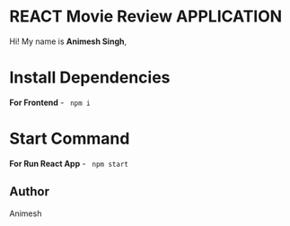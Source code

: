 # REACT Movie Review APPLICATION

Hi! My name is **Animesh Singh**, 


# Install Dependencies

**For Frontend** -  ` npm i`

# Start Command

**For Run React App** -  ` npm start`


## Author
Animesh
